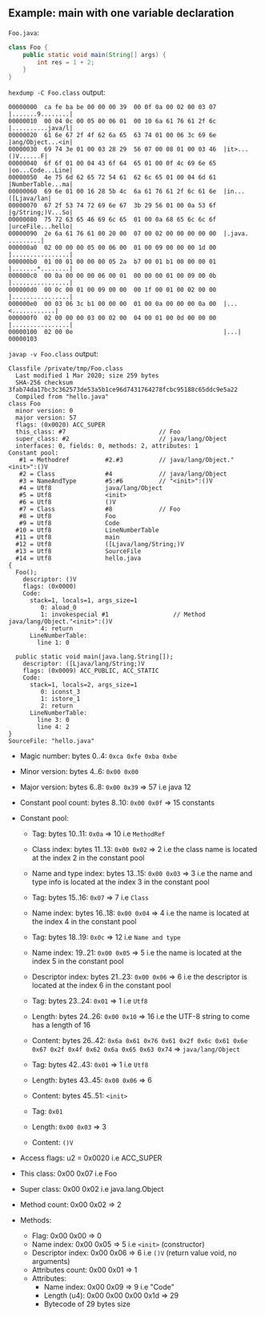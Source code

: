 ## Example: main with one variable declaration

`Foo.java`:

```java
class Foo {
    public static void main(String[] args) {
        int res = 1 + 2;
    }
}
```

`hexdump -C Foo.class` output:

```
00000000  ca fe ba be 00 00 00 39  00 0f 0a 00 02 00 03 07  |.......9........|
00000010  00 04 0c 00 05 00 06 01  00 10 6a 61 76 61 2f 6c  |..........java/l|
00000020  61 6e 67 2f 4f 62 6a 65  63 74 01 00 06 3c 69 6e  |ang/Object...<in|
00000030  69 74 3e 01 00 03 28 29  56 07 00 08 01 00 03 46  |it>...()V......F|
00000040  6f 6f 01 00 04 43 6f 64  65 01 00 0f 4c 69 6e 65  |oo...Code...Line|
00000050  4e 75 6d 62 65 72 54 61  62 6c 65 01 00 04 6d 61  |NumberTable...ma|
00000060  69 6e 01 00 16 28 5b 4c  6a 61 76 61 2f 6c 61 6e  |in...([Ljava/lan|
00000070  67 2f 53 74 72 69 6e 67  3b 29 56 01 00 0a 53 6f  |g/String;)V...So|
00000080  75 72 63 65 46 69 6c 65  01 00 0a 68 65 6c 6c 6f  |urceFile...hello|
00000090  2e 6a 61 76 61 00 20 00  07 00 02 00 00 00 00 00  |.java. .........|
000000a0  02 00 00 00 05 00 06 00  01 00 09 00 00 00 1d 00  |................|
000000b0  01 00 01 00 00 00 05 2a  b7 00 01 b1 00 00 00 01  |.......*........|
000000c0  00 0a 00 00 00 06 00 01  00 00 00 01 00 09 00 0b  |................|
000000d0  00 0c 00 01 00 09 00 00  00 1f 00 01 00 02 00 00  |................|
000000e0  00 03 06 3c b1 00 00 00  01 00 0a 00 00 00 0a 00  |...<............|
000000f0  02 00 00 00 03 00 02 00  04 00 01 00 0d 00 00 00  |................|
00000100  02 00 0e                                          |...|
00000103
```

`javap -v Foo.class` output:

```
Classfile /private/tmp/Foo.class
  Last modified 1 Mar 2020; size 259 bytes
  SHA-256 checksum 3fab74da17bc3c362573de53a5b1ce96d7431764278fcbc95188c65ddc9e5a22
  Compiled from "hello.java"
class Foo
  minor version: 0
  major version: 57
  flags: (0x0020) ACC_SUPER
  this_class: #7                          // Foo
  super_class: #2                         // java/lang/Object
  interfaces: 0, fields: 0, methods: 2, attributes: 1
Constant pool:
   #1 = Methodref          #2.#3          // java/lang/Object."<init>":()V
   #2 = Class              #4             // java/lang/Object
   #3 = NameAndType        #5:#6          // "<init>":()V
   #4 = Utf8               java/lang/Object
   #5 = Utf8               <init>
   #6 = Utf8               ()V
   #7 = Class              #8             // Foo
   #8 = Utf8               Foo
   #9 = Utf8               Code
  #10 = Utf8               LineNumberTable
  #11 = Utf8               main
  #12 = Utf8               ([Ljava/lang/String;)V
  #13 = Utf8               SourceFile
  #14 = Utf8               hello.java
{
  Foo();
    descriptor: ()V
    flags: (0x0000)
    Code:
      stack=1, locals=1, args_size=1
         0: aload_0
         1: invokespecial #1                  // Method java/lang/Object."<init>":()V
         4: return
      LineNumberTable:
        line 1: 0

  public static void main(java.lang.String[]);
    descriptor: ([Ljava/lang/String;)V
    flags: (0x0009) ACC_PUBLIC, ACC_STATIC
    Code:
      stack=1, locals=2, args_size=1
         0: iconst_3
         1: istore_1
         2: return
      LineNumberTable:
        line 3: 0
        line 4: 2
}
SourceFile: "hello.java"
```

- Magic number: bytes 0..4: `0xca 0xfe 0xba 0xbe`
- Minor version: bytes 4..6: `0x00 0x00`
- Major version: bytes 6..8: `0x00 0x39` => 57 i.e java 12
- Constant pool count: bytes 8..10: `0x00 0x0f` => 15 constants
- Constant pool: 
  - Tag: bytes 10..11: `0x0a` => 10 i.e `MethodRef`
  - Class index: bytes 11..13: `0x00 0x02` => 2 i.e the class name is located at the index 2 in the constant pool
  - Name and type index: bytes 13..15: `0x00 0x03` => 3 i.e the name and type info is located at the index 3 in the constant pool
  
  - Tag: bytes 15..16: `0x07` => 7 i.e `Class`
  - Name index: bytes 16..18: `0x00 0x04` => 4 i.e the name is located at the index 4 in the constant pool

  - Tag: bytes 18..19: `0x0c` => 12 i.e `Name and type`
  - Name index: 19..21: `0x00 0x05` => 5 i.e the name is located at the index 5 in the constant pool
  - Descriptor index: bytes 21..23: `0x00 0x06` => 6 i.e the descriptor is located at the index 6 in the constant pool

  - Tag: bytes 23..24: `0x01` => 1 i.e `Utf8`
  - Length: bytes 24..26: `0x00 0x10` => 16 i.e the UTF-8 string to come has a length of 16
  - Content: bytes 26..42: `0x6a 0x61 0x76 0x61 0x2f 0x6c 0x61 0x6e 0x67 0x2f 0x4f 0x62 0x6a 0x65 0x63 0x74` => `java/lang/Object`

  - Tag: bytes 42..43: `0x01` => 1 i.e `Utf8`
  - Length: bytes 43..45: `0x00 0x06` => 6
  - Content: bytes 45..51: `<init>`

  - Tag: `0x01`
  - Length: `0x00 0x03` => 3
  - Content: `()V`

- Access flags: u2 = 0x0020 i.e ACC_SUPER
- This class: 0x00 0x07 i.e Foo
- Super class: 0x00 0x02 i.e java.lang.Object
- Method count: 0x00 0x02 => 2
- Methods:
  - Flag: 0x00 0x00 => 0
  - Name index: 0x00 0x05 => 5 i.e `<init>` (constructor)
  - Descriptor index: 0x00 0x06 => 6 i.e `()V` (return value void, no arguments)
  - Attributes count: 0x00 0x01 => 1 
  - Attributes:
    * Name index: 0x00 0x09 => 9 i.e "Code"
    * Length (u4): 0x00 0x00 0x00 0x1d => 29
    * Bytecode of 29 bytes size
